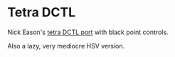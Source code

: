 # Tetra DCTL

Nick Eason's [tetra DCTL port](https://github.com/npeason/Tetra-DCTLOFX) with black point controls.

Also a lazy, very mediocre HSV version.